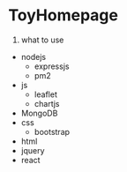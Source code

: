 # ToyHomepage
1. what to use
  - nodejs
    - expressjs
    - pm2
  - js
    - leaflet
    - chartjs
  - MongoDB
  - css
    - bootstrap
  - html
  - jquery
  - react

